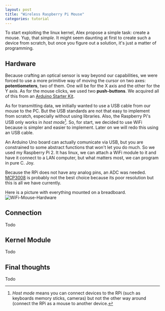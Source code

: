 ```yaml
---
layout: post
title: "Wireless Raspberry Pi Mouse"
categories: tutorial
---
```

To start exploiting the linux kernel, Alex propose a simple task: create a mouse. Yup, that *simple*.
It might seem daunting at first to create such a device from scratch, but once you figure out a solution, it's just a matter of programming.

## Hardware
Because crafting an optical sensor is way beyond our capabilities, we were forced to use a more primitive way of moving the cursor on two axes: **potentiometers**, two of them. One will be for the X axis and the other for the Y axis. As for the mouse clicks, we used two **push-buttons**. We acquired all of this from an [Arduino Starter Kit](https://www.arduino.cc/en/Main/ArduinoStarterKit).

As for transmitting data, we initially wanted to use a USB cable from our mouse to the PC. But the USB standards are not that easy to implement from scratch, especially without using libraries. Also, the Raspberry Pi's USB only works in *host mode*[^1]. So, for start, we decided to use WiFi because is simpler and easier to implement. Later on we will redo this using an USB cable.

An Arduino Uno board can actually comunicate via USB, but you are constrained to some abstract functions that won't let you do much. So we used my Raspberry Pi 2. It has linux, we can attach a WiFi module to it and have it connect to a LAN computer, but what matters most, we can program in pure C. Joy.

Because the RPi does not have any analog pins, an ADC was needed. [MCP3008](https://www.adafruit.com/datasheets/MCP3008.pdf) is probably not the best choice because its poor resolution but this is all we have currently.

Here is a picture with everything mounted on a breadboard.
![WiFi-Mouse-Hardware]()

## Connection
Todo

## Kernel Module
Todo

## Final thoughts
Todo

[^1]: *Host mode* means you can connect devices to the RPi (such as keyboards memory sticks, cameras) but not the other way around (connect the RPi as a mouse to another device.
